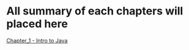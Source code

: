 # All summary of each chapters will placed here

[Chapter_1 - Intro to Java](./Chapter1-JavaIntro/)
